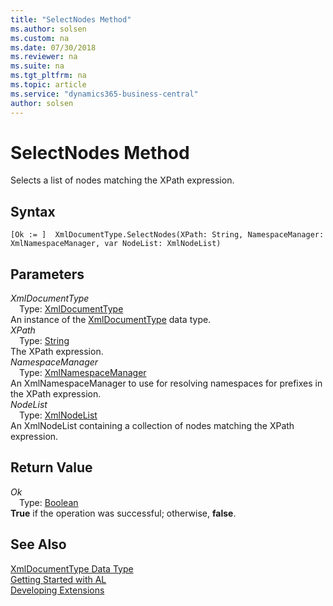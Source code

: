 ```yaml
---
title: "SelectNodes Method"
ms.author: solsen
ms.custom: na
ms.date: 07/30/2018
ms.reviewer: na
ms.suite: na
ms.tgt_pltfrm: na
ms.topic: article
ms.service: "dynamics365-business-central"
author: solsen
---
```

[//]: # (START>DO_NOT_EDIT)
[//]: # (IMPORTANT:Do not edit any of the content between here and the END>DO_NOT_EDIT.)
[//]: # (Any modifications should be made in the .resx files in the ModernDev repo.)
# SelectNodes Method
Selects a list of nodes matching the XPath expression.

## Syntax
```
[Ok := ]  XmlDocumentType.SelectNodes(XPath: String, NamespaceManager: XmlNamespaceManager, var NodeList: XmlNodeList)
```
## Parameters
*XmlDocumentType*  
&emsp;Type: [XmlDocumentType](xmldocumenttype-data-type.md)  
An instance of the [XmlDocumentType](xmldocumenttype-data-type.md) data type.  
*XPath*  
&emsp;Type: [String](string-data-type.md)  
The XPath expression.  
*NamespaceManager*  
&emsp;Type: [XmlNamespaceManager](xmlnamespacemanager-data-type.md)  
An XmlNamespaceManager to use for resolving namespaces for prefixes in the XPath expression.  
*NodeList*  
&emsp;Type: [XmlNodeList](xmlnodelist-data-type.md)  
An XmlNodeList containing a collection of nodes matching the XPath expression.  


## Return Value
*Ok*  
&emsp;Type: [Boolean](boolean-data-type.md)  
**True** if the operation was successful; otherwise, **false**.  
  


[//]: # (IMPORTANT: END>DO_NOT_EDIT)
## See Also
[XmlDocumentType Data Type](xmldocumenttype-data-type.md)  
[Getting Started with AL](../devenv-get-started.md)  
[Developing Extensions](../devenv-dev-overview.md)
